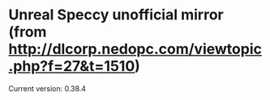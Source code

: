 # Unreal Speccy unofficial mirror (from http://dlcorp.nedopc.com/viewtopic.php?f=27&t=1510)

Current version: 0.38.4
